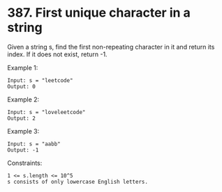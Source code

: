 # 387. First unique character in a string

Given a string s, find the first non-repeating character in it and return its index. If it does not exist, return -1.

Example 1:

```
Input: s = "leetcode"
Output: 0
```

Example 2:

```
Input: s = "loveleetcode"
Output: 2
```

Example 3:

```
Input: s = "aabb"
Output: -1
```
 
Constraints:

```
1 <= s.length <= 10^5
s consists of only lowercase English letters.
```